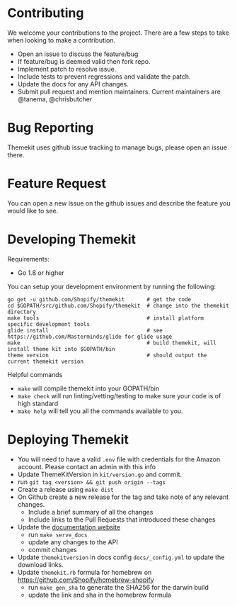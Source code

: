# Contributing

We welcome your contributions to the project. There are a few steps to take when looking to make a contribution.

- Open an issue to discuss the feature/bug
- If feature/bug is deemed valid then fork repo.
- Implement patch to resolve issue.
- Include tests to prevent regressions and validate the patch.
- Update the docs for any API changes.
- Submit pull request and mention maintainers. Current maintainers are @tanema, @chrisbutcher

# Bug Reporting

Themekit uses github issue tracking to manage bugs, please open an issue there.

# Feature Request

You can open a new issue on the github issues and describe the feature you would like to see.

# Developing Themekit

Requirements:

- Go 1.8 or higher


You can setup your development environment by running the following:

```
go get -u github.com/Shopify/themekit       # get the code
cd $GOPATH/src/github.com/Shopify/themekit  # change into the themekit directory
make tools                                  # install platform specific development tools
glide install                               # see https://github.com/Masterminds/glide for glide usage
make                                        # build themekit, will install theme kit into $GOPATH/bin
theme version                               # should output the current themekit version
```

Helpful commands

- `make` will compile themekit into your GOPATH/bin
- `make check` will run linting/vetting/testing to make sure your code is of high standard
- `make help` will tell you all the commands available to you.

# Deploying Themekit

- You will need to have a valid `.env` file with credentials for the Amazon account. Please contact an admin with this info
- Update ThemeKitVersion in `kit/version.go` and commit.
- run `git tag <version> && git push origin --tags`
- Create a release using `make dist`
- On Github create a new release for the tag and take note of any relevant changes.
  - Include a brief summary of all the changes
  - Include links to the Pull Requests that introduced these changes
- Update the [documentation website](https://shopify.github.io/themekit/)
  - run `make serve_docs`
  - update any changes to the API
  - commit changes
- Update `themekitversion` in docs config `docs/_config.yml` to update the download links.
- Update `themekit.rb` formula for homebrew on https://github.com/Shopify/homebrew-shopify
  - run `make gen_sha` to generate the SHA256 for the darwin build
  - update the link and sha in the homebrew formula
